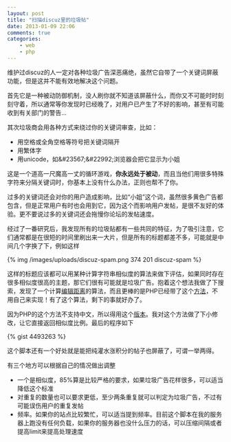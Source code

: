 ```yaml
---
layout: post
title: "扫描discuz里的垃圾帖"
date: 2013-01-09 22:06
comments: true
categories: 
    - web
    - php
---
```

维护过discuz的人一定对各种垃圾广告深恶痛绝，虽然它自带了一个关键词屏蔽功能，但是这并不能有效地解决这个问题。

首先它是一种被动防御机制，没人刷你就不知道该屏蔽什么，而你又不可能时时刻刻守着，所以通常等你发现时已经晚了，对用户已产生了不好的影响，甚至有可能收到有关部门的警告...

其次垃圾商会用各种方式来绕过你的关键词审查，比如：

<!--more-->

* 用空格或全角空格等符号把关键词隔开
* 用繁体字
* 用unicode，如\&#23567;\&#22992;浏览器会把它显示为小姐

这是一个道高一尺魔高一丈的循环游戏，**你永远处于被动**，而且当他们用很多特殊字符来分隔关键词时，你基本上没有什么办法，正则也帮不了你。

过多的关键词还会对你的用户造成影响，比如“小姐”这个词，虽然很多黄色广告都包含，但是正常用户有时也会用到它，因为这个而影响用户发帖，是很不友好的体验。更不要说过多的关键词还会拖慢你论坛的发帖速度。

经过了一番研究后，我发现所有的垃圾贴都有一些共同的特征，为了吸引注意，它们通常都是在很短的时间里刷出来一大片，但是所有的标题都差不多，可能就是中间几个字换了下，例如这样

{% img /images/uploads/discuz-spam.png 374 201 discuz-spam %}

这样的标题应该都可以用某种计算字符串相似度的算法来做下评估，如果同时存在很多相似度很高的主题，那它们很有可能就是垃圾广告。抱着这个想法我做了下搜索，发现了一个计算[编辑距离](http://zh.wikipedia.org/wiki/%E7%B7%A8%E8%BC%AF%E8%B7%9D%E9%9B%A2)的算法，而且更棒的是PHP已经带了这个[方法](http://php.net/manual/en/function.levenshtein.php)，不用自己来实现！有了这个算法，剩下的事就好办了。

因为PHP的这个方法不支持中文，所以得用这个[版本](https://gist.github.com/1710925)。我对这个方法做了下小修改，让它直接返回相似度比例。最后的程序如下

{% gist 4493263 %}

这个脚本还有一个好处就是能把纯灌水涨积分的帖子也屏蔽了，可谓一举两得。

有三个地方可以根据自己的情况做出调整

* 一个是相似度，85%算是比较严格的要求，如果垃圾广告花样很多，可以适当降低这个标准
* 对重复的数量也可以要求更低，至少两条重复就可以判定为垃圾广告，不过有可能误伤用户的重复发帖
* 频率。如果你的站点比较繁忙，可以适当提到频率。目前这个脚本在我的服务器上跑没有任何负载，如果你的服务器也没什么压力的话，可以压缩间隔或者提高limit来提高处理速度
